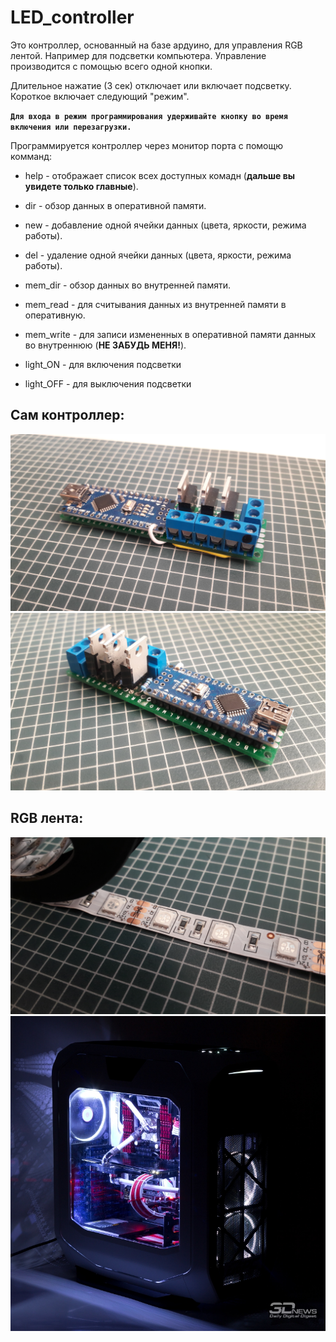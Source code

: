 # LED_controller

Это контроллер, основанный на базе ардуино, для управления RGB лентой. Например для подсветки компьютера.
Управление производится с помощью всего одной кнопки. 

Длительное нажатие (3 сек) отключает или включает подсветку.
Короткое включает следующий "режим".

**```Для входа в режим программирования удерживайте кнопку во время включения или перезагрузки.```**


Программируется контроллер через монитор порта с помощю комманд:
- help - отображает список всех доступных комадн (**дальше вы увидете только главные**).

- dir - обзор данных в оперативной памяти.
- new - добавление одной ячейки данных (цвета, яркости, режима работы).
- del - удаление одной ячейки данных (цвета, яркости, режима работы).

- mem_dir - обзор данных во внутренней памяти.
- mem_read - для считывания данных из внутренней памяти в оперативную.
- mem_write - для записи измененных в оперативной памяти данных во внутреннюю (**НЕ ЗАБУДЬ МЕНЯ!**). 

- light_ON - для включения подсветки 
- light_OFF - для выключения подсветки 


## Сам контроллер:
![](https://github.com/TopProHatsker/LED_controller/blob/master/20180427_181451.jpg)
![](https://github.com/TopProHatsker/LED_controller/blob/master/20180427_181514.jpg)
 
## RGB лента:
![](https://github.com/TopProHatsker/LED_controller/blob/master/20180427_181649.jpg)
![](https://github.com/TopProHatsker/LED_controller/blob/master/sm.dark_1.800.jpg)
